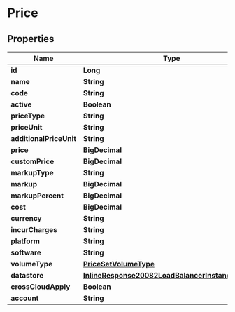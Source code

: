

# Price

## Properties

Name | Type | Description | Notes
------------ | ------------- | ------------- | -------------
**id** | **Long** |  |  [optional]
**name** | **String** |  |  [optional]
**code** | **String** |  |  [optional]
**active** | **Boolean** |  |  [optional]
**priceType** | **String** |  |  [optional]
**priceUnit** | **String** |  |  [optional]
**additionalPriceUnit** | **String** |  |  [optional]
**price** | **BigDecimal** |  |  [optional]
**customPrice** | **BigDecimal** |  |  [optional]
**markupType** | **String** |  |  [optional]
**markup** | **BigDecimal** |  |  [optional]
**markupPercent** | **BigDecimal** |  |  [optional]
**cost** | **BigDecimal** |  |  [optional]
**currency** | **String** |  |  [optional]
**incurCharges** | **String** |  |  [optional]
**platform** | **String** |  |  [optional]
**software** | **String** |  |  [optional]
**volumeType** | [**PriceSetVolumeType**](PriceSetVolumeType.md) |  |  [optional]
**datastore** | [**InlineResponse20082LoadBalancerInstanceSslCert**](InlineResponse20082LoadBalancerInstanceSslCert.md) |  |  [optional]
**crossCloudApply** | **Boolean** |  |  [optional]
**account** | **String** |  |  [optional]



